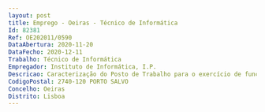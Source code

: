 ```yaml
--- 
layout: post
title: Emprego - Oeiras - Técnico de Informática
Id: 82381
Ref: OE202011/0590
DataAbertura: 2020-11-20
DataFecho: 2020-12-11
Trabalho: Técnico de Informática
Empregador: Instituto de Informática, I.P.
Descricao: Caracterização do Posto de Trabalho para o exercício de funções de Operador de Sistemas, com as seguintes características (na modalidade de horário de trabalho por turnos e atribuição de suplemento mensal em função do turno praticado)   Executar os procedimentos operacionais   Efetuar check list periódicas   Monitorizar os sistemas de informação (end to end), para clientes e entidades parceiras pertencentes à rede de operação do Ministério em regime de (24horas 7dias), através das ferramentas de monitorização existentes   Identificar e resolver as anomalias nos processos operacionais ou encaminhar para as equipas técnicas   Monitorizar a realização de backups de sistemas e detetar os problemas associados e, em caso de anomalia, encaminhar para as equipas técnicas   Verificar a boa execução dos processos offline   Transferir ficheiros entre sistemas locais e remotos   Responder ou encaminhar pedidos de serviço ou incidentes   Reorganizar e normalizar alertas e indicadores nos subsistemas de monitorização   Monitorizar os processos desencadeados por ferramentas de scheduling e tomada de ação conforme os procedimentos existentes (biblioteca de conhecimentos)   Assegurar o planeamento de todos os procedimentos operacionais regulares e pontuais e efetuar a articulação com as entidades internas e externas que enviam recebem dados de pensões   Produzir relatórios de operação.
CodigoPostal: 2740-120 PORTO SALVO
Concelho: Oeiras
Distrito: Lisboa
--- 
```

